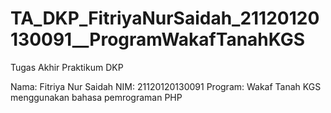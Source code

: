 # TA_DKP_FitriyaNurSaidah_21120120130091__ProgramWakafTanahKGS
Tugas Akhir Praktikum DKP

Nama: Fitriya Nur Saidah
NIM: 21120120130091
Program: Wakaf Tanah KGS menggunakan bahasa pemrograman PHP
